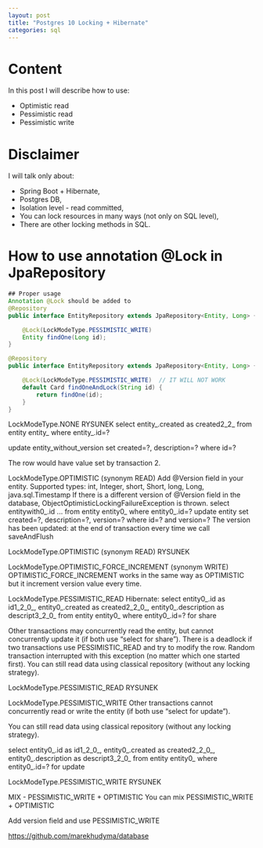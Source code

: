 ```yaml
---
layout: post
title: "Postgres 10 Locking + Hibernate"
categories: sql
---
```


# Content 
In this post I will describe how to use:
* Optimistic read 
* Pessimistic read 
* Pessimistic write

# Disclaimer
I will talk only about: 
* Spring Boot + Hibernate, 
* Postgres DB,
* Isolation level - read committed,
* You can lock resources in many ways (not only on SQL level),
* There are other locking methods in SQL.


# How to use annotation @Lock in JpaRepository
```java
## Proper usage
Annotation @Lock should be added to 
@Repository
public interface EntityRepository extends JpaRepository<Entity, Long> {

    @Lock(LockModeType.PESSIMISTIC_WRITE) 
    Entity findOne(Long id);
}
```

```java
@Repository
public interface EntityRepository extends JpaRepository<Entity, Long> {

    @Lock(LockModeType.PESSIMISTIC_WRITE)  // IT WILL NOT WORK 
    default Card findOneAndLock(String id) {
        return findOne(id);
    }
}
```


LockModeType.NONE
RYSUNEK
select entity_.created as created2_2_ from entity entity_ where entity_.id=?

update entity_without_version set created=?, description=? where id=?


The row would have value set by transaction 2.



LockModeType.OPTIMISTIC (synonym READ)
Add @Version field in your entity. Supported types:
int, Integer, short, Short, long, Long, java.sql.Timestamp
If there is a different version of @Version field in the database, ObjectOptimisticLockingFailureException is thrown. 
select entitywith0_.id ... from entity entity0_ where entity0_.id=?
update entity set created=?, description=?, version=? where id=? and version=?
The version has been updated: 
at the end of transaction
every time we call saveAndFlush



LockModeType.OPTIMISTIC (synonym READ)
RYSUNEK


LockModeType.OPTIMISTIC_FORCE_INCREMENT (synonym WRITE)
OPTIMISTIC_FORCE_INCREMENT works in the same way as OPTIMISTIC but it increment version value every time.


LockModeType.PESSIMISTIC_READ
Hibernate: select entity0_.id as id1_2_0_, entity0_.created as created2_2_0_, entity0_.description as descript3_2_0_ from entity entity0_ where entity0_.id=? for share

Other transactions may concurrently read the entity, but cannot concurrently update it (if both use “select for share”).
There is a deadlock if two transactions use PESSIMISTIC_READ and try to modify the row. 
Random transaction interrupted with this exception (no matter which one started first). 
You can still read data using classical repository (without any locking strategy). 

LockModeType.PESSIMISTIC_READ
RYSUNEK

LockModeType.PESSIMISTIC_WRITE
Other transactions cannot concurrently read or write the entity (if both use “select for update”).

You can still read data using classical repository (without any locking strategy). 

select entity0_.id as id1_2_0_, entity0_.created as created2_2_0_, entity0_.description as descript3_2_0_ from entity entity0_ where entity0_.id=? for update


LockModeType.PESSIMISTIC_WRITE
RYSUNEK

MIX - PESSIMISTIC_WRITE + OPTIMISTIC
You can mix PESSIMISTIC_WRITE + OPTIMISTIC 


Add version field and use PESSIMISTIC_WRITE


https://github.com/marekhudyma/database














